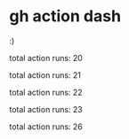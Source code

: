 # gh action dash

:)

total action runs: 20

total action runs: 21

total action runs: 22

total action runs: 23

total action runs: 26
